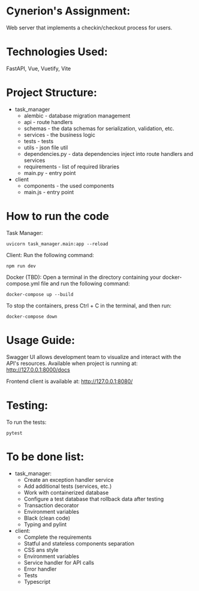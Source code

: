 # Cynerion's Assignment:
Web server that implements a checkin/checkout process for users.
# Technologies Used:
FastAPI, Vue, Vuetify, Vite
# Project Structure:
- task_manager
    - alembic - database migration management
    - api - route handlers
    - schemas - the data schemas for serialization, validation, etc.
    - services - the business logic
    - tests - tests
    - utils - json file util
    - dependencies.py - data dependencies inject into route handlers and services
    - requirements - list of required libraries
    - main.py - entry point
- client
    - components - the used components
    - main.js - entry point
# How to run the code
Task Manager:
```
uvicorn task_manager.main:app --reload
```

Client:
Run the following command:
```
npm run dev
```

Docker (TBD):
Open a terminal in the directory containing your docker-compose.yml file and run the following command:
```
docker-compose up --build
```
To stop the containers, press Ctrl + C in the terminal, and then run:
```
docker-compose down
```
# Usage Guide:
Swagger UI allows development team to visualize and interact with the API's resources.
Available when project is running at: http://127.0.0.1:8000/docs

Frontend client is available at: http://127.0.0.1:8080/

# Testing:
To run the tests:
```
pytest
```
# To be done list:
- task_manager:
    - Create an exception handler service
    - Add additional tests (services, etc.)
    - Work with containerized database
    - Configure a test database that rollback data after testing
    - Transaction decorator
    - Environment variables
    - Black (clean code)
    - Typing and pylint    
- client:
    - Complete the requirements
    - Statful and stateless components separation
    - CSS ans style
    - Environment variables
    - Service handler for API calls
    - Error handler
    - Tests
    - Typescript